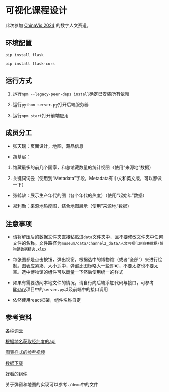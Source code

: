 # 可视化课程设计

此次参加 [ChinaVis 2024](https://chinavis.org/2024/challenge.html) 的数字人文赛道。

## 环境配置

`pip install flask`

`pip install flask-cors`

## 运行方式

1. 运行`npm --legacy-peer-deps install`确定已安装所有依赖

2. 运行`python server.py`打开后端服务器

3. 运行`npm start`打开前端应用

## 成员分工

- 张天瑞：页面设计，地图，藏品信息

- 胡基宸：

1. 馆藏最多的前几个国家，和总馆藏数量的统计视图（使用“来源地”数据）

2. 关键词词云（使用到“Metadata”字段，Metadata有中文和英文版，可以都做一下）

- 张鹤龄：展示生产年代的图（各个年代的热度）（使用“起始年”数据）

- 郑利勤：来源地热度图，结合地图展示（使用”来源地“数据）

## 注意事项

- 请将解压后的数据文件夹直接粘贴进`data`文件夹中，且不要修改文件夹中任何文件的名称。文件路径为`museum/data/channel2_data/人文可视化创意赛数据/博物馆数据精选.xlsx`

- 每张图都是点击按钮，弹出视窗，根据选中的博物馆（或者”全部“）来进行绘制。图表应紧凑、大小适中，弹窗比图标略大一些即可，不要太挤也不要太空。选中博物馆的组件可以商量一下然后使用统一的样式

- 如果有需要访问本地文件的情况，请自行向后端添加代码与接口，可参考[library](https://github.com/CodemanRichard/library)项目中的`server.py`以及前端中的接口调用

- 依然使用react框架，组件名称自定

## 参考资料

[各种词云](https://zhuanlan.zhihu.com/p/640814001)

[根据地名获取经纬度的api](https://positionstack.com/)

[图表样式的参考视频](https://www.bilibili.com/video/BV19p4y1w7dH/?vd_source=60f6847f59e6e86038eb1f8d8f799383)

[数据下载](https://jbox.sjtu.edu.cn/l/21OYOI)

[好看的组件](https://ant.design/index-cn)

关于弹窗和地图的实现可以参考`./demo`中的文件
